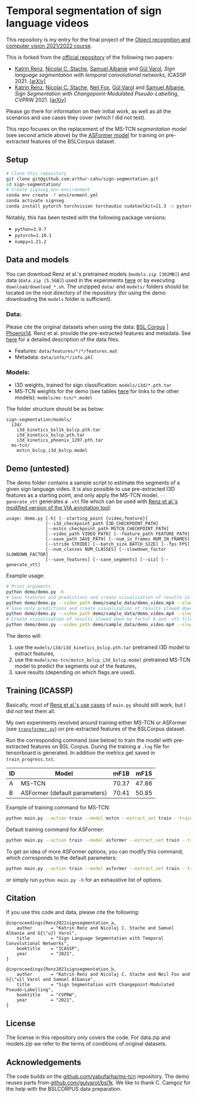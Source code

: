 # Temporal segmentation of sign language videos

This repository is my entry for the final project of the [Object recognition and computer vision 2021/2022 course](https://www.di.ens.fr/willow/teaching/recvis21/).

This is forked from the [official repository](https://github.com/RenzKa/sign-segmentation) of the following two papers:

- [Katrin Renz](https://www.katrinrenz.de), [Nicolaj C. Stache](https://www.hs-heilbronn.de/nicolaj.stache), [Samuel Albanie](https://www.robots.ox.ac.uk/~albanie/) and [Gül Varol](https://www.robots.ox.ac.uk/~gul),
*Sign language segmentation with temporal convolutional networks*, ICASSP 2021.  [[arXiv]](https://arxiv.org/abs/2011.12986)
- [Katrin Renz](https://www.katrinrenz.de), [Nicolaj C. Stache](https://www.hs-heilbronn.de/nicolaj.stache), [Neil Fox](https://www.ucl.ac.uk/dcal/people/research-staff/neil-fox), [Gül Varol](https://www.robots.ox.ac.uk/~gul) and [Samuel Albanie](https://www.robots.ox.ac.uk/~albanie/),
*Sign Segmentation with Changepoint-Modulated Pseudo-Labelling*, CVPRW 2021. [[arXiv]](https://arxiv.org/abs/2104.13817)

Please go there for information on their initial work, as well as all the scenarios and use cases they cover (which I did not test).

This repo focuses on the replacement of the MS-TCN *segmentation model* (see second article above) by the [ASFormer model](https://github.com/chinayi/asformer) for training on pre-extracted features of the BSLCorpus dataset.

## Setup

``` bash
# Clone this repository
git clone git@github.com:arthur-cahu/sign-segmentation.git
cd sign-segmentation/
# Create signseg_env environment
conda env create -f environment.yml
conda activate signseg
conda install pytorch torchvision torchaudio cudatoolkit=11.3 -c pytorch
```

Notably, this has been tested with the following package versions:

- `python=3.9.7`
- `pytorch=1.10.1`
- `numpy=1.21.2`

## Data and models

You can download Renz et al.'s pretrained models (`models.zip [302MB]`) and data (`data.zip [5.5GB]`) used in the experiments [here](https://drive.google.com/drive/folders/17DaatdfD4GRnLJJ0RX5TcSfHGMxMS0Lm?usp=sharing) or by executing `download/download_*.sh`. The unzipped `data/` and `models/` folders should be located on the root directory of the repository (for using the demo downloading the `models` folder is sufficient).


### Data:
Please cite the original datasets when using the data: [BSL Corpus](https://bslcorpusproject.org/cava/acknowledgements-and-citation/) | [Phoenix14](https://www-i6.informatik.rwth-aachen.de/~koller/RWTH-PHOENIX/).
Renz et al. provide the pre-extracted features and metadata. See [here](data/README.md) for a detailed description of the data files. 

- Features: `data/features/*/*/features.mat`
- Metadata: `data/info/*/info.pkl`

### Models:
- I3D weights, trained for sign classification: `models/i3d/*.pth.tar`
- MS-TCN weights for the demo (see tables [here](https://github.com/RenzKa/sign-segmentation#training) for links to the other models): `models/ms-tcn/*.model`

The folder structure should be as below:
```
sign-segmentation/models/
  i3d/
    i3d_kinetics_bsl1k_bslcp.pth.tar
    i3d_kinetics_bslcp.pth.tar
    i3d_kinetics_phoenix_1297.pth.tar
  ms-tcn/
    mstcn_bslcp_i3d_bslcp.model
```
## Demo (untested)
The demo folder contains a sample script to estimate the segments of a given sign language video. It is also possible to use pre-extracted I3D features as a starting point, and only apply the MS-TCN model.
`--generate_vtt` generates a `.vtt` file which can be used with [Renz et al.'s modified version of the VIA annotation tool](https://github.com/RenzKa/VIA_sign-language-annotation):

```
usage: demo.py [-h] [--starting_point {video,feature}]
               [--i3d_checkpoint_path I3D_CHECKPOINT_PATH]
               [--mstcn_checkpoint_path MSTCN_CHECKPOINT_PATH]
               [--video_path VIDEO_PATH] [--feature_path FEATURE_PATH]
               [--save_path SAVE_PATH] [--num_in_frames NUM_IN_FRAMES]
               [--stride STRIDE] [--batch_size BATCH_SIZE] [--fps FPS]
               [--num_classes NUM_CLASSES] [--slowdown_factor SLOWDOWN_FACTOR]
               [--save_features] [--save_segments] [--viz] [--generate_vtt]
```

Example usage:
``` bash
# Print arguments
python demo/demo.py -h
# Save features and predictions and create visualization of results in full speed
python demo/demo.py --video_path demo/sample_data/demo_video.mp4 --slowdown_factor 1 --save_features --save_segments --viz
# Save only predictions and create visualization of results slowed down by factor 6
python demo/demo.py --video_path demo/sample_data/demo_video.mp4 --slowdown_factor 6 --save_segments --viz
# Create visualization of results slowed down by factor 6 and .vtt file for VIA tool
python demo/demo.py --video_path demo/sample_data/demo_video.mp4 --slowdown_factor 6 --viz --generate_vtt
```

The demo will: 
1. use the `models/i3d/i3d_kinetics_bslcp.pth.tar` pretrained I3D model to extract features,
2. use the `models/ms-tcn/mstcn_bslcp_i3d_bslcp.model` pretrained MS-TCN model to predict the segments out of the features,
3. save results (depending on which flags are used).

## Training (ICASSP)

Basically, most of [Renz et al.'s use cases](https://github.com/RenzKa/sign-segmentation#training) of `main.py` should still work, but I did not test them all.

My own experiments revolved around training either MS-TCN or ASFormer (see [`transformer.py`](transformer.py)) on pre-extracted features of the BSLCorpus dataset.

Run the corresponding command (see below) to train the model with pre-extracted features on BSL Corpus.
During the training a `.log` file for tensorboard is generated. In addition the metrics get saved in `train_progress.txt`.

|ID | Model | mF1B | mF1S |
|   -   |   -  |   -  |   -   |
| A | MS-TCN | 70.37 |47.86 |
| B | ASFormer (default parameters) | 70.41 |50.85 |

Example of training command for MS-TCN:

```bash
python main.py --action train --model mstcn --extract_set train --train_data bslcp --test_data bslcp --num_epochs 10 --seed 0
```

Default training command for ASFormer:

```bash
python main.py --action train --model asformer --extract_set train --train_data bslcp --test_data bslcp --num_epochs 20 --seed 0 --num_layers 9
```

To get an idea of more ASFormer options, you can modify this command, which corresponds to the default parameters:

```bash
python main.py --action train --model asformer --extract_set train --train_data bslcp --test_data bslcp --num_epochs 20 --seed 0 --num_decoders 3 --num_layers 9 --bz 8 --lr 0.0005
```

or simply run `python main.py -h` for an exhaustive list of options.

## Citation

If you use this code and data, please cite the following:

```
@inproceedings{Renz2021signsegmentation_a,
    author       = "Katrin Renz and Nicolaj C. Stache and Samuel Albanie and G{\"u}l Varol",
    title        = "Sign Language Segmentation with Temporal Convolutional Networks",
    booktitle    = "ICASSP",
    year         = "2021",
}
```
```
@inproceedings{Renz2021signsegmentation_b,
    author       = "Katrin Renz and Nicolaj C. Stache and Neil Fox and G{\"u}l Varol and Samuel Albanie",
    title        = "Sign Segmentation with Changepoint-Modulated Pseudo-Labelling",
    booktitle    = "CVPRW",
    year         = "2021",
}
```

## License
The license in this repository only covers the code. For data.zip and models.zip we refer to the terms of conditions of original datasets.


## Acknowledgements
The code builds on the [github.com/yabufarha/ms-tcn](https://github.com/yabufarha/ms-tcn) repository. The demo reuses parts from [github.com/gulvarol/bsl1k](https://github.com/gulvarol/bsl1k).  We like to thank C. Camgoz for the help with the BSLCORPUS data preparation.